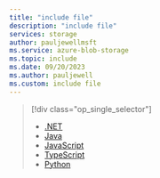 ```yaml
---
title: "include file"
description: "include file"
services: storage
author: pauljewellmsft
ms.service: azure-blob-storage
ms.topic: include
ms.date: 09/20/2023
ms.author: pauljewell
ms.custom: include file
---
```


> [!div class="op_single_selector"]
>
> - [.NET](../../articles/storage/blobs/storage-blob-delete.md)
> - [Java](../../articles/storage/blobs/storage-blob-delete-java.md)
> - [JavaScript](../../articles/storage/blobs/storage-blob-delete-javascript.md)
> - [TypeScript](../../articles/storage/blobs/storage-blob-delete-typescript.md)
> - [Python](../../articles/storage/blobs/storage-blob-delete-python.md)